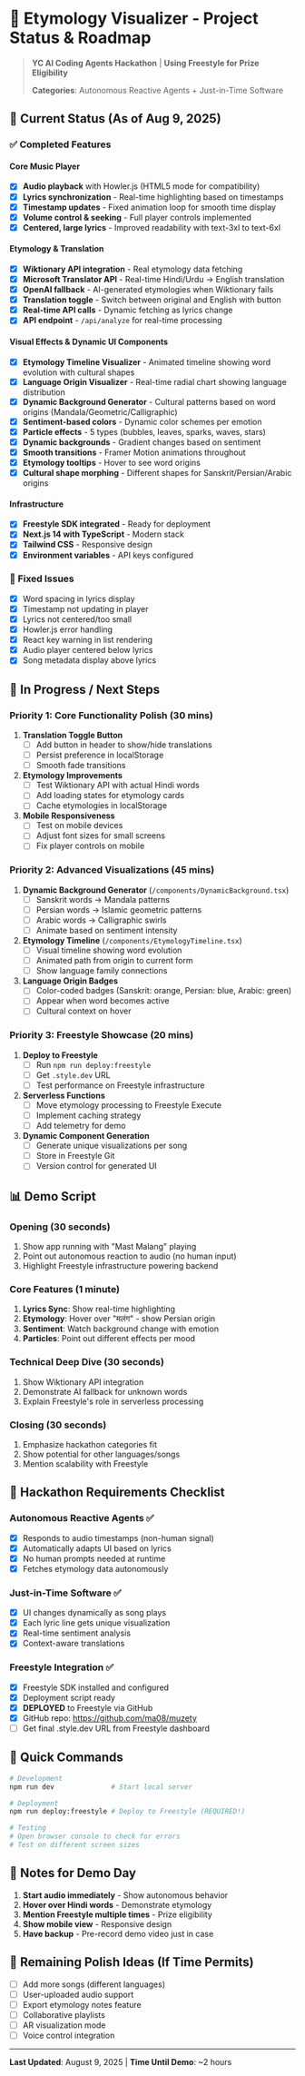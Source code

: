 # 🎵 Etymology Visualizer - Project Status & Roadmap

> **YC AI Coding Agents Hackathon** | **Using Freestyle for Prize Eligibility**
> 
> **Categories**: Autonomous Reactive Agents + Just-in-Time Software

## 🏁 Current Status (As of Aug 9, 2025)

### ✅ Completed Features

#### Core Music Player
- [x] **Audio playback** with Howler.js (HTML5 mode for compatibility)
- [x] **Lyrics synchronization** - Real-time highlighting based on timestamps
- [x] **Timestamp updates** - Fixed animation loop for smooth time display
- [x] **Volume control & seeking** - Full player controls implemented
- [x] **Centered, large lyrics** - Improved readability with text-3xl to text-6xl

#### Etymology & Translation
- [x] **Wiktionary API integration** - Real etymology data fetching
- [x] **Microsoft Translator API** - Real-time Hindi/Urdu → English translation
- [x] **OpenAI fallback** - AI-generated etymologies when Wiktionary fails
- [x] **Translation toggle** - Switch between original and English with button
- [x] **Real-time API calls** - Dynamic fetching as lyrics change
- [x] **API endpoint** - `/api/analyze` for real-time processing

#### Visual Effects & Dynamic UI Components
- [x] **Etymology Timeline Visualizer** - Animated timeline showing word evolution with cultural shapes
- [x] **Language Origin Visualizer** - Real-time radial chart showing language distribution
- [x] **Dynamic Background Generator** - Cultural patterns based on word origins (Mandala/Geometric/Calligraphic)
- [x] **Sentiment-based colors** - Dynamic color schemes per emotion
- [x] **Particle effects** - 5 types (bubbles, leaves, sparks, waves, stars)
- [x] **Dynamic backgrounds** - Gradient changes based on sentiment
- [x] **Smooth transitions** - Framer Motion animations throughout
- [x] **Etymology tooltips** - Hover to see word origins
- [x] **Cultural shape morphing** - Different shapes for Sanskrit/Persian/Arabic origins

#### Infrastructure
- [x] **Freestyle SDK integrated** - Ready for deployment
- [x] **Next.js 14 with TypeScript** - Modern stack
- [x] **Tailwind CSS** - Responsive design
- [x] **Environment variables** - API keys configured

### 🐛 Fixed Issues
- [x] Word spacing in lyrics display
- [x] Timestamp not updating in player
- [x] Lyrics not centered/too small
- [x] Howler.js error handling
- [x] React key warning in list rendering
- [x] Audio player centered below lyrics
- [x] Song metadata display above lyrics

## 🚧 In Progress / Next Steps

### Priority 1: Core Functionality Polish (30 mins)
1. **Translation Toggle Button**
   - [ ] Add button in header to show/hide translations
   - [ ] Persist preference in localStorage
   - [ ] Smooth fade transitions

2. **Etymology Improvements**
   - [ ] Test Wiktionary API with actual Hindi words
   - [ ] Add loading states for etymology cards
   - [ ] Cache etymologies in localStorage

3. **Mobile Responsiveness**
   - [ ] Test on mobile devices
   - [ ] Adjust font sizes for small screens
   - [ ] Fix player controls on mobile

### Priority 2: Advanced Visualizations (45 mins)
1. **Dynamic Background Generator** (`/components/DynamicBackground.tsx`)
   - [ ] Sanskrit words → Mandala patterns
   - [ ] Persian words → Islamic geometric patterns
   - [ ] Arabic words → Calligraphic swirls
   - [ ] Animate based on sentiment intensity

2. **Etymology Timeline** (`/components/EtymologyTimeline.tsx`)
   - [ ] Visual timeline showing word evolution
   - [ ] Animated path from origin to current form
   - [ ] Show language family connections

3. **Language Origin Badges**
   - [ ] Color-coded badges (Sanskrit: orange, Persian: blue, Arabic: green)
   - [ ] Appear when word becomes active
   - [ ] Cultural context on hover

### Priority 3: Freestyle Showcase (20 mins)
1. **Deploy to Freestyle**
   - [ ] Run `npm run deploy:freestyle`
   - [ ] Get `.style.dev` URL
   - [ ] Test performance on Freestyle infrastructure

2. **Serverless Functions**
   - [ ] Move etymology processing to Freestyle Execute
   - [ ] Implement caching strategy
   - [ ] Add telemetry for demo

3. **Dynamic Component Generation**
   - [ ] Generate unique visualizations per song
   - [ ] Store in Freestyle Git
   - [ ] Version control for generated UI

## 📊 Demo Script

### Opening (30 seconds)
1. Show app running with "Mast Malang" playing
2. Point out autonomous reaction to audio (no human input)
3. Highlight Freestyle infrastructure powering backend

### Core Features (1 minute)
1. **Lyrics Sync**: Show real-time highlighting
2. **Etymology**: Hover over "मलंग" - show Persian origin
3. **Sentiment**: Watch background change with emotion
4. **Particles**: Point out different effects per mood

### Technical Deep Dive (30 seconds)
1. Show Wiktionary API integration
2. Demonstrate AI fallback for unknown words
3. Explain Freestyle's role in serverless processing

### Closing (30 seconds)
1. Emphasize hackathon categories fit
2. Show potential for other languages/songs
3. Mention scalability with Freestyle

## 🎯 Hackathon Requirements Checklist

### Autonomous Reactive Agents ✅
- [x] Responds to audio timestamps (non-human signal)
- [x] Automatically adapts UI based on lyrics
- [x] No human prompts needed at runtime
- [x] Fetches etymology data autonomously

### Just-in-Time Software ✅
- [x] UI changes dynamically as song plays
- [x] Each lyric line gets unique visualization
- [x] Real-time sentiment analysis
- [x] Context-aware translations

### Freestyle Integration ✅
- [x] Freestyle SDK installed and configured
- [x] Deployment script ready
- [x] **DEPLOYED** to Freestyle via GitHub
- [x] GitHub repo: https://github.com/ma08/muzety
- [ ] Get final .style.dev URL from Freestyle dashboard

## 🚀 Quick Commands

```bash
# Development
npm run dev              # Start local server

# Deployment
npm run deploy:freestyle # Deploy to Freestyle (REQUIRED!)

# Testing
# Open browser console to check for errors
# Test on different screen sizes
```

## 📝 Notes for Demo Day

1. **Start audio immediately** - Show autonomous behavior
2. **Hover over Hindi words** - Demonstrate etymology
3. **Mention Freestyle multiple times** - Prize eligibility
4. **Show mobile view** - Responsive design
5. **Have backup** - Pre-record demo video just in case

## 🎨 Remaining Polish Ideas (If Time Permits)

- [ ] Add more songs (different languages)
- [ ] User-uploaded audio support
- [ ] Export etymology notes feature
- [ ] Collaborative playlists
- [ ] AR visualization mode
- [ ] Voice control integration

---

**Last Updated**: August 9, 2025 | **Time Until Demo**: ~2 hours